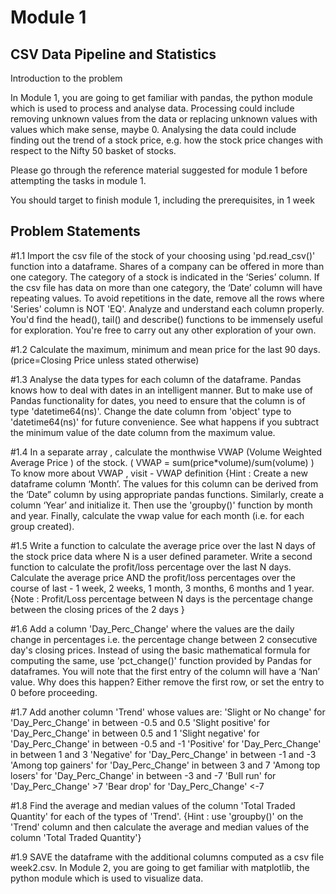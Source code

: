 # Module 1 

## CSV Data Pipeline and Statistics

Introduction to the problem

In Module 1, you are going to get familiar with pandas, the python module which is used to process and analyse data. Processing could include removing unknown values from the data or replacing unknown values with values which make sense, maybe 0. Analysing the data could include finding out the trend of a stock price, e.g. how the stock price changes with respect to the Nifty 50 basket of stocks.

Please go through the reference material suggested for module 1 before attempting the tasks in module 1.

You should target to finish module 1, including the prerequisites, in 1 week

## Problem Statements

#1.1 
Import the csv file of the stock of your choosing using 'pd.read_csv()' function into a dataframe.
Shares of a company can be offered in more than one category. The category of a stock is indicated in the ‘Series’ column. If the csv file has data on more than one category, the ‘Date’ column will have repeating values. To avoid repetitions in the date, remove all the rows where 'Series' column is NOT 'EQ'.
Analyze and understand each column properly.
You'd find the head(), tail() and describe() functions to be immensely useful for exploration. You're free to carry out any other exploration of your own.

#1.2 
Calculate the maximum, minimum and mean price for the last 90 days. (price=Closing Price unless stated otherwise)

#1.3 
Analyse the data types for each column of the dataframe. Pandas knows how to deal with dates in an intelligent manner. But to make use of Pandas functionality for dates, you need to ensure that the column is of type 'datetime64(ns)'. Change the date column from 'object' type to 'datetime64(ns)' for future convenience. See what happens if you subtract the minimum value of the date column from the maximum value.

#1.4 
In a separate array , calculate the monthwise VWAP (Volume Weighted Average Price ) of the stock. 
( VWAP = sum(price*volume)/sum(volume) ) 
To know more about VWAP , visit - VWAP definition 
{Hint : Create a new dataframe column ‘Month’. The values for this column can be derived from the ‘Date” column by using appropriate pandas functions. Similarly, create a column ‘Year’ and initialize it. Then use the 'groupby()' function by month and year. Finally, calculate the vwap value for each month (i.e. for each group created).

#1.5 
Write a function to calculate the average price over the last N days of the stock price data where N is a user defined parameter. Write a second function to calculate the profit/loss percentage over the last N days.
Calculate the average price AND the profit/loss percentages over the course of last -
1 week, 2 weeks, 1 month, 3 months, 6 months and 1 year.
{Note : Profit/Loss percentage between N days is the percentage change between the closing prices of the 2 days }

#1.6 
Add a column 'Day_Perc_Change' where the values are the daily change in percentages i.e. the percentage change between 2 consecutive day's closing prices. Instead of using the basic mathematical formula for computing the same, use 'pct_change()' function provided by Pandas for dataframes. You will note that the first entry of the column will have a ‘Nan’ value. Why does this happen? Either remove the first row, or set the entry to 0 before proceeding.

#1.7 
Add another column 'Trend' whose values are:
'Slight or No change' for 'Day_Perc_Change' in between -0.5 and 0.5
'Slight positive' for 'Day_Perc_Change' in between 0.5 and 1
'Slight negative' for 'Day_Perc_Change' in between -0.5 and -1
'Positive' for 'Day_Perc_Change' in between 1 and 3
'Negative' for 'Day_Perc_Change' in between -1 and -3
'Among top gainers' for 'Day_Perc_Change' in between 3 and 7
'Among top losers' for 'Day_Perc_Change' in between -3 and -7
'Bull run' for 'Day_Perc_Change' >7
'Bear drop' for 'Day_Perc_Change' <-7

#1.8 
Find the average and median values of the column 'Total Traded Quantity' for each of the types of 'Trend'.
{Hint : use 'groupby()' on the 'Trend' column and then calculate the average and median values of the column 'Total Traded Quantity'}

#1.9 
SAVE the dataframe with the additional columns computed as a csv file week2.csv. In Module 2, you are going to get familiar with matplotlib, the python module which is used to visualize data.
